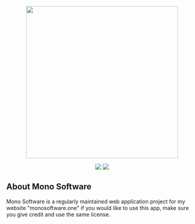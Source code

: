 <p align="center"><a href="https://laravel.com" target="_blank"><img src="https://i.imgur.com/f6CvZ8p.png" width="400"></a></p>

<p align="center">
<a><img src="https://img.shields.io/github/v/release/thewhistledev/monosoftware?label=Releases%3A&style=for-the-badge"></img></a>
<a><img src="https://img.shields.io/github/commit-activity/w/thewhistledev/monosoftware?label=commits%20per%20week&style=for-the-badge"></img></a>
</p>

## About Mono Software

Mono Software is a regularly maintained web application project for my website "monosoftware.one" if you would like to use this app, make sure you give credit and use the same license.